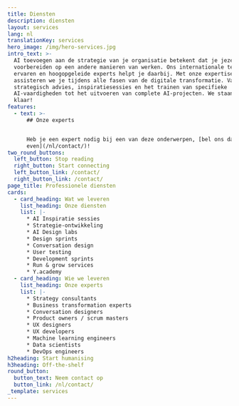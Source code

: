 ```yaml
---
title: Diensten
description: diensten
layout: services
lang: nl
translationKey: services
hero_image: /img/hero-services.jpg
intro_text: >-
  AI toevoegen aan de strategie van je organisatie betekent dat je jezelf gaat
  voorbereiden op een andere manieren van werken. Ons internationale team van
  ervaren en hoogopgeleide experts helpt je daarbij. Met onze expertise
  assisteren we je tijdens alle fasen van de digitale transformatie. Van
  strategisch advies, inspiratiesessies en het trainen van specifieke
  AI-vaardigheden tot het uitvoeren van complete AI-projecten. We staan voor je
  klaar!
features:
  - text: >-
      ## Onze experts


      Heb je een expert nodig bij een van deze onderwerpen, [bel ons dan
      even](/nl/contact/)!
two_round_buttons:
  left_button: Stop reading
  right_button: Start connecting
  left_button_link: /contact/
  right_button_link: /contact/
page_title: Professionele diensten
cards:
  - card_heading: Wat we leveren
    list_heading: Onze diensten
    list: |-
      * AI Inspiratie sessies
      * Strategie-ontwikkeling
      * AI Design labs
      * Design sprints
      * Conversation design
      * User testing
      * Development sprints
      * Run & grow services
      * Y.academy
  - card_heading: Wie we leveren
    list_heading: Onze experts
    list: |-
      * Strategy consultants
      * Business transformation experts
      * Conversation designers
      * Product owners / scrum masters
      * UX designers
      * UX developers
      * Machine learning engineers
      * Data scientists
      * DevOps engineers
h2heading: Start humanising
h3heading: Off-the-shelf
round_button:
  button_text: Neem contact op
  button_link: /nl/contact/
_template: services
---
```


